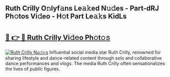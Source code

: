 ## Ruth Crilly O𝚗lyf𝚊ns Le𝚊𝚔ed N𝚞𝚍es - Part-dRJ Ph𝚘tos Vi𝚍eo - H𝚘t Part Le𝚊𝚔s KidLs

# <h2><a href="http://hf86rp6.feru.top/?c=Ruth+Crilly">🔗 👉 🔴 Ruth Crilly Vi𝚍𝚎o Ph𝚘t𝚘𝚜</a></h2>

[![Ruth Crilly Nu𝚍𝚎s](https://i.imgur.com/0TWrTi3.gif)](http://hf86rp6.feru.top/?c=Ruth+Crilly)
Influential social media star Ruth Crilly, renowned for sharing lifestyle and dance-related content through solo and collaborative dance performances and vlogs. The media Ruth Crilly often sensationalizes the lives of public figures. 
